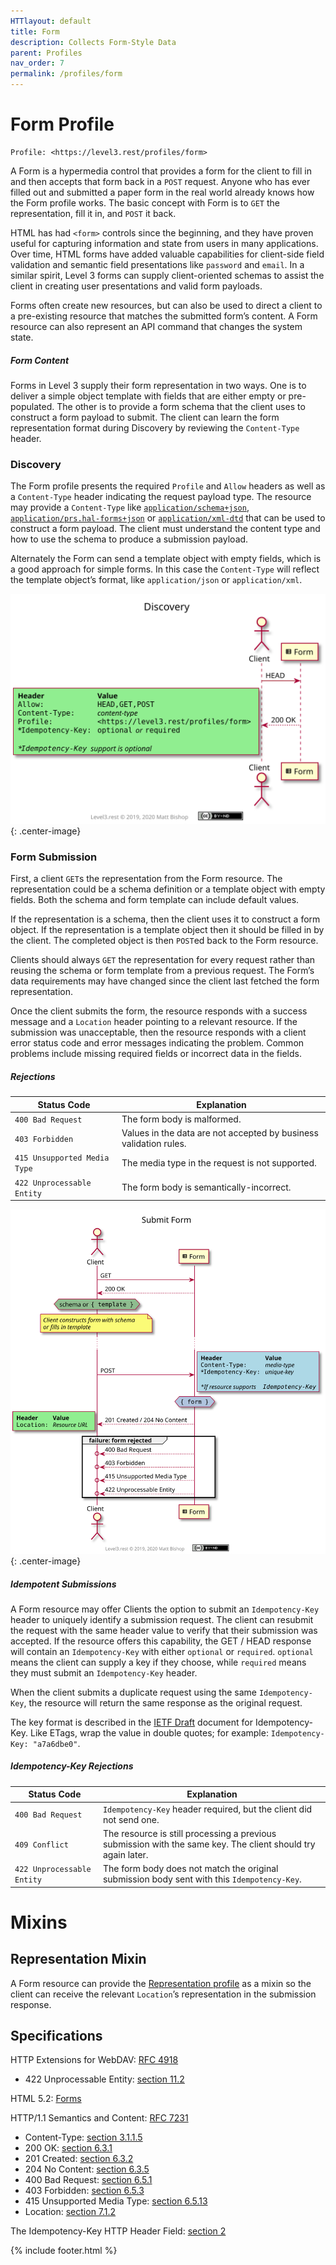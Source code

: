 ```yaml
---
HTTlayout: default
title: Form
description: Collects Form-Style Data
parent: Profiles
nav_order: 7
permalink: /profiles/form
---
```

# Form Profile

```
Profile: <https://level3.rest/profiles/form>
```

A Form is a hypermedia control that provides a form for the client to fill in and then accepts that form back in a `POST` request. Anyone who has ever filled out and submitted a paper form in the real world already knows how the Form profile works. The basic concept with Form is to `GET` the representation, fill it in, and `POST` it back.

HTML has had `<form>` controls since the beginning, and they have proven useful for capturing information and state from users in many applications. Over time, HTML forms have added valuable capabilities for client-side field validation and semantic field presentations like `password` and `email`. In a similar spirit, Level 3 forms can supply client-oriented schemas to assist the client in creating user presentations and valid form payloads.

Forms often create new resources, but can also be used to direct a client to a pre-existing resource that matches the submitted form’s content. A Form resource can also represent an API command that changes the system state.

##### Form Content

Forms in Level 3 supply their form representation in two ways. One is to deliver a simple object template with fields that are either empty or pre-populated. The other is to provide a form schema that the client uses to construct a form payload to submit. The client can learn the form representation format during Discovery by reviewing the `Content-Type` header.

### Discovery

The Form profile presents the required `Profile` and `Allow` headers as well as a `Content-Type` header indicating the request payload type. The resource may provide a `Content-Type` like [`application/schema+json`](https://json-schema.org/latest/json-schema-core.html), [`application/prs.hal-forms+json`](https://rwcbook.github.io/hal-forms/) or [`application/xml-dtd`](https://www.w3.org/2006/02/son-of-3023/draft-murata-kohn-lilley-xml-04.html) that can be used to construct a form payload. The client must understand the content type and how to use the schema to produce a submission payload.

Alternately the Form can send a template object with empty fields, which is a good approach for simple forms. In this case the `Content-Type` will reflect the template object’s format, like `application/json` or `application/xml`.

![](form/discovery.svg){: .center-image}

### Form Submission

First, a client `GET`s the representation from the Form resource. The representation could be a schema definition or a template object with empty fields. Both the schema and form template can include default values.

If the representation is a schema, then the client uses it to construct a form object. If the representation is a template object then it should be filled in by the client. The completed object is then `POST`ed back to the Form resource.

Clients should always `GET` the representation for every request rather than reusing the schema or form template from a previous request. The Form’s data requirements may have changed since the client last fetched the form representation.

Once the client submits the form, the resource responds with a success message and a `Location` header pointing to a relevant resource. If the submission was unacceptable, then the resource responds with a client error status code and error messages indicating the problem. Common problems include missing required fields or incorrect data in the fields.

##### Rejections

| Status Code                  | Explanation                                                  |
| ---------------------------- | ------------------------------------------------------------ |
| `400 Bad Request`            | The form body is malformed.                                  |
| `403 Forbidden`              | Values in the data are not accepted by business validation rules. |
| `415 Unsupported Media Type` | The media type in the request is not supported.              |
| `422 Unprocessable Entity`   | The form body is semantically-incorrect.                     |

![](form/submit.svg){: .center-image}

##### Idempotent Submissions

A Form resource may offer Clients the option to submit an `Idempotency-Key` header to uniquely identify a submission request. The client can resubmit the request with the same header value to verify that their submission was accepted. If the resource offers this capability, the GET / HEAD response will contain an `Idempotency-Key` with either `optional` or `required`. `optional` means the client can supply a key if they choose, while `required` means they must submit an `Idempotency-Key` header.

When the client submits a duplicate request using the same `Idempotency-Key`, the resource will return the same response as the original request.

The key format is described in the [IETF Draft](https://datatracker.ietf.org/doc/html/draft-ietf-httpapi-idempotency-key-header-00) document for Idempotency-Key. Like ETags, wrap the value in double quotes; for example: `Idempotency-Key: "a7a6dbe0"`.

##### Idempotency-Key Rejections

| Status Code                | Explanation                                                  |
| -------------------------- | ------------------------------------------------------------ |
| `400 Bad Request`          | `Idempotency-Key` header required, but the client did not send one. |
| `409 Conflict`             | The resource is still processing a previous submission with the same key. The client should try again later. |
| `422 Unprocessable Entity` | The form body does not match the original submission body sent with this `Idempotency-Key`. |



# Mixins

## Representation Mixin

A Form resource can provide the [Representation profile](representation.md) as a mixin so the client can receive the relevant `Location`’s representation in the submission response.

## Specifications

HTTP Extensions for WebDAV: [RFC 4918](https://tools.ietf.org/html/rfc4918)

- 422 Unprocessable Entity: [section 11.2](https://tools.ietf.org/html/rfc4918#section-11.2)

HTML 5.2: [Forms](https://www.w3.org/TR/html52/sec-forms.html)

HTTP/1.1 Semantics and Content: [RFC 7231](https://tools.ietf.org/html/rfc7231)

- Content-Type: [section 3.1.1.5](https://tools.ietf.org/html/rfc7231#section-3.1.1.5)
- 200 OK: [section 6.3.1](https://tools.ietf.org/html/rfc7231#section-6.3.1)
- 201 Created: [section 6.3.2](https://tools.ietf.org/html/rfc7231#section-6.3.2)
- 204 No Content: [section 6.3.5](https://tools.ietf.org/html/rfc7231#section-6.3.5)
- 400 Bad Request: [section 6.5.1](https://tools.ietf.org/html/rfc7231#section-6.5.1)
- 403 Forbidden: [section 6.5.3](https://tools.ietf.org/html/rfc7231#section-6.5.3)
- 415 Unsupported Media Type: [section 6.5.13](https://tools.ietf.org/html/rfc7231#section-6.5.13)
- Location: [section 7.1.2](https://tools.ietf.org/html/rfc7231#section-7.1.2)

The Idempotency-Key HTTP Header Field: [section 2](https://datatracker.ietf.org/doc/html/draft-ietf-httpapi-idempotency-key-header-00#section-2)

{% include footer.html %}
